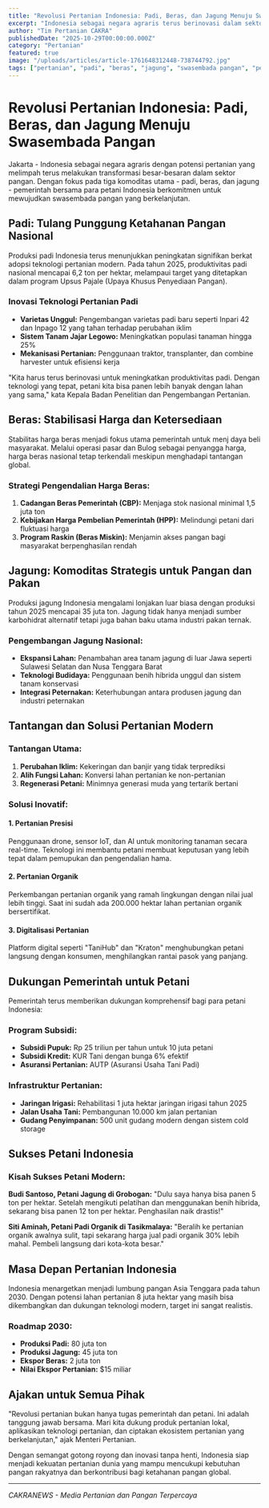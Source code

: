 ```yaml
---
title: "Revolusi Pertanian Indonesia: Padi, Beras, dan Jagung Menuju Swasembada Pangan"
excerpt: "Indonesia sebagai negara agraris terus berinovasi dalam sektor pertanian untuk mencapai swasembada pangan melalui teknologi modern dan kebijakan yang mendukung petani."
author: "Tim Pertanian CAKRA"
publishedDate: "2025-10-29T00:00:00.000Z"
category: "Pertanian"
featured: true
image: "/uploads/articles/article-1761648312448-738744792.jpg"
tags: ["pertanian", "padi", "beras", "jagung", "swasembada pangan", "petani indonesia"]
---
```


# Revolusi Pertanian Indonesia: Padi, Beras, dan Jagung Menuju Swasembada Pangan

Jakarta - Indonesia sebagai negara agraris dengan potensi pertanian yang melimpah terus melakukan transformasi besar-besaran dalam sektor pangan. Dengan fokus pada tiga komoditas utama - padi, beras, dan jagung - pemerintah bersama para petani Indonesia berkomitmen untuk mewujudkan swasembada pangan yang berkelanjutan.

## Padi: Tulang Punggung Ketahanan Pangan Nasional

Produksi padi Indonesia terus menunjukkan peningkatan signifikan berkat adopsi teknologi pertanian modern. Pada tahun 2025, produktivitas padi nasional mencapai 6,2 ton per hektar, melampaui target yang ditetapkan dalam program Upsus Pajale (Upaya Khusus Penyediaan Pangan).

### Inovasi Teknologi Pertanian Padi

- **Varietas Unggul:** Pengembangan varietas padi baru seperti Inpari 42 dan Inpago 12 yang tahan terhadap perubahan iklim
- **Sistem Tanam Jajar Legowo:** Meningkatkan populasi tanaman hingga 25%
- **Mekanisasi Pertanian:** Penggunaan traktor, transplanter, dan combine harvester untuk efisiensi kerja

"Kita harus terus berinovasi untuk meningkatkan produktivitas padi. Dengan teknologi yang tepat, petani kita bisa panen lebih banyak dengan lahan yang sama," kata Kepala Badan Penelitian dan Pengembangan Pertanian.

## Beras: Stabilisasi Harga dan Ketersediaan

Stabilitas harga beras menjadi fokus utama pemerintah untuk menj daya beli masyarakat. Melalui operasi pasar dan Bulog sebagai penyangga harga, harga beras nasional tetap terkendali meskipun menghadapi tantangan global.

### Strategi Pengendalian Harga Beras:

1. **Cadangan Beras Pemerintah (CBP):** Menjaga stok nasional minimal 1,5 juta ton
2. **Kebijakan Harga Pembelian Pemerintah (HPP):** Melindungi petani dari fluktuasi harga
3. **Program Raskin (Beras Miskin):** Menjamin akses pangan bagi masyarakat berpenghasilan rendah

## Jagung: Komoditas Strategis untuk Pangan dan Pakan

Produksi jagung Indonesia mengalami lonjakan luar biasa dengan produksi tahun 2025 mencapai 35 juta ton. Jagung tidak hanya menjadi sumber karbohidrat alternatif tetapi juga bahan baku utama industri pakan ternak.

### Pengembangan Jagung Nasional:

- **Ekspansi Lahan:** Penambahan area tanam jagung di luar Jawa seperti Sulawesi Selatan dan Nusa Tenggara Barat
- **Teknologi Budidaya:** Penggunaan benih hibrida unggul dan sistem tanam konservasi
- **Integrasi Peternakan:** Keterhubungan antara produsen jagung dan industri peternakan

## Tantangan dan Solusi Pertanian Modern

### Tantangan Utama:

1. **Perubahan Iklim:** Kekeringan dan banjir yang tidak terprediksi
2. **Alih Fungsi Lahan:** Konversi lahan pertanian ke non-pertanian
3. **Regenerasi Petani:** Minimnya generasi muda yang tertarik bertani

### Solusi Inovatif:

#### 1. Pertanian Presisi
Penggunaan drone, sensor IoT, dan AI untuk monitoring tanaman secara real-time. Teknologi ini membantu petani membuat keputusan yang lebih tepat dalam pemupukan dan pengendalian hama.

#### 2. Pertanian Organik
Perkembangan pertanian organik yang ramah lingkungan dengan nilai jual lebih tinggi. Saat ini sudah ada 200.000 hektar lahan pertanian organik bersertifikat.

#### 3. Digitalisasi Pertanian
Platform digital seperti "TaniHub" dan "Kraton" menghubungkan petani langsung dengan konsumen, menghilangkan rantai pasok yang panjang.

## Dukungan Pemerintah untuk Petani

Pemerintah terus memberikan dukungan komprehensif bagi para petani Indonesia:

### Program Subsidi:
- **Subsidi Pupuk:** Rp 25 triliun per tahun untuk 10 juta petani
- **Subsidi Kredit:** KUR Tani dengan bunga 6% efektif
- **Asuransi Pertanian:** AUTP (Asuransi Usaha Tani Padi)

### Infrastruktur Pertanian:
- **Jaringan Irigasi:** Rehabilitasi 1 juta hektar jaringan irigasi tahun 2025
- **Jalan Usaha Tani:** Pembangunan 10.000 km jalan pertanian
- **Gudang Penyimpanan:** 500 unit gudang modern dengan sistem cold storage

## Sukses Petani Indonesia

### Kisah Sukses Petani Modern:

**Budi Santoso, Petani Jagung di Grobogan:**
"Dulu saya hanya bisa panen 5 ton per hektar. Setelah mengikuti pelatihan dan menggunakan benih hibrida, sekarang bisa panen 12 ton per hektar. Penghasilan naik drastis!"

**Siti Aminah, Petani Padi Organik di Tasikmalaya:**
"Beralih ke pertanian organik awalnya sulit, tapi sekarang harga jual padi organik 30% lebih mahal. Pembeli langsung dari kota-kota besar."

## Masa Depan Pertanian Indonesia

Indonesia menargetkan menjadi lumbung pangan Asia Tenggara pada tahun 2030. Dengan potensi lahan pertanian 8 juta hektar yang masih bisa dikembangkan dan dukungan teknologi modern, target ini sangat realistis.

### Roadmap 2030:
- **Produksi Padi:** 80 juta ton
- **Produksi Jagung:** 45 juta ton  
- **Ekspor Beras:** 2 juta ton
- **Nilai Ekspor Pertanian:** $15 miliar

## Ajakan untuk Semua Pihak

"Revolusi pertanian bukan hanya tugas pemerintah dan petani. Ini adalah tanggung jawab bersama. Mari kita dukung produk pertanian lokal, aplikasikan teknologi pertanian, dan ciptakan ekosistem pertanian yang berkelanjutan," ajak Menteri Pertanian.

Dengan semangat gotong royong dan inovasi tanpa henti, Indonesia siap menjadi kekuatan pertanian dunia yang mampu mencukupi kebutuhan pangan rakyatnya dan berkontribusi bagi ketahanan pangan global.

---

*CAKRANEWS - Media Pertanian dan Pangan Terpercaya*

